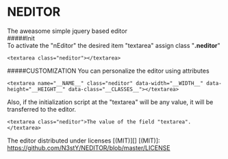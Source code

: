 # NEDITOR
The aweasome simple jquery based editor<br>
#####Init<br>
To activate the "nEditor" the desired item "textarea" assign class "<b>.neditor</b>"
  
    <textarea class="neditor"></textarea>

#####CUSTOMIZATION
You can personalize the editor using attributes
    
    <textarea name="__NAME__" class="neditor" data-width="__WIDTH__" data-height="__HEIGHT__" data-class="__CLASSES__"></textarea>
Also, if the initialization script at the "textarea" will be any value, it will be transferred to the editor.
    
    <textarea class="neditor">The value of the field "textarea".</textarea>


The editor distributed under licenses [(MIT)][]
[(MIT)]: https://github.com/N3stY/NEDITOR/blob/master/LICENSE
